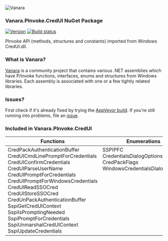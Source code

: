 ﻿![Vanara](https://github.com/dahall/Vanara/raw/master/docs/icons/VanaraHeading.png)
### Vanara.PInvoke.CredUI NuGet Package
[![Version](https://img.shields.io/nuget/v/Vanara.PInvoke.CredUI?label=NuGet&style=flat-square)](https://github.com/dahall/Vanara/releases)
[![Build status](https://img.shields.io/appveyor/build/dahall/vanara?label=AppVeyor%20build&style=flat-square)](https://ci.appveyor.com/project/dahall/vanara)

PInvoke API (methods, structures and constants) imported from Windows CredUI.dll.

### What is Vanara?

[Vanara](https://github.com/dahall/Vanara) is a community project that contains various .NET assemblies which have P/Invoke functions, interfaces, enums and structures from Windows libraries. Each assembly is associated with one or a few tightly related libraries.

### Issues?

First check if it's already fixed by trying the [AppVeyor build](https://ci.appveyor.com/nuget/vanara-prerelease).
If you're still running into problems, file an [issue](https://github.com/dahall/Vanara/issues).

### Included in Vanara.PInvoke.CredUI

Functions | Enumerations | Structures
--- | --- | ---
CredPackAuthenticationBuffer<br>CredUICmdLinePromptForCredentials<br>CredUIConfirmCredentials<br>CredUIParseUserName<br>CredUIPromptForCredentials<br>CredUIPromptForWindowsCredentials<br>CredUIReadSSOCred<br>CredUIStoreSSOCred<br>CredUnPackAuthenticationBuffer<br>SspiGetCredUIContext<br>SspiIsPromptingNeeded<br>SspiPromptForCredentials<br>SspiUnmarshalCredUIContext<br>SspiUpdateCredentials<br> | SSPIPFC<br>CredentialsDialogOptions<br>CredPackFlags<br>WindowsCredentialsDialogOptions<br><br><br><br><br><br><br><br><br><br><br> | PSEC_WINNT_CREDUI_CONTEXT<br>PSEC_WINNT_CREDUI_CONTEXT_VECTOR<br>CREDUI_INFO<br><br><br><br><br><br><br><br><br><br><br><br>
